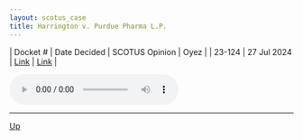```yaml
---
layout: scotus_case
title: Harrington v. Purdue Pharma L.P.
---
```


| Docket # | Date Decided | SCOTUS Opinion | Oyez |
| 23-124 | 27 Jul 2024 | [Link](https://www.supremecourt.gov/opinions/23pdf/603us1r51_1b8e.pdf) | [Link](https://www.oyez.org/cases/2023/23-124) |

<audio controls>
   <source src='./resources/23-124.mp3' type='audio/mpeg'>
</audio>

<object data='./resources/23-124.pdf' type='application/pdf'></object>

---

[Up](./README.md)